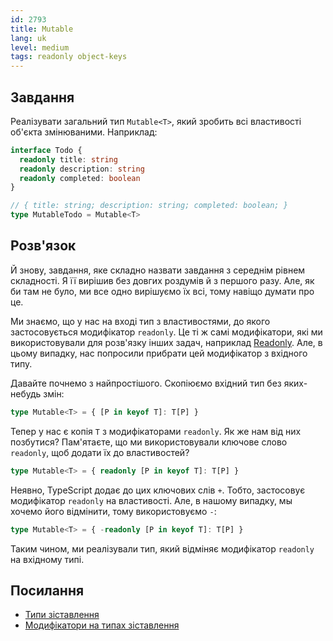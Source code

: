 ```yaml
---
id: 2793
title: Mutable
lang: uk
level: medium
tags: readonly object-keys
---
```


## Завдання

Реалізувати загальний тип `Mutable<T>`, який зробить всі властивості об'єкта змінюваними.
Наприклад:

```typescript
interface Todo {
  readonly title: string
  readonly description: string
  readonly completed: boolean
}

// { title: string; description: string; completed: boolean; }
type MutableTodo = Mutable<T>
```

## Розв'язок

Й знову, завдання, яке складно назвати завдання з середнім рівнем складності.
Я її вирішив без довгих роздумів й з першого разу.
Але, як би там не було, ми все одно вирішуємо їх всі, тому навіщо думати про це.

Ми знаємо, що у нас на вході тип з властивостями, до якого застосовується модифікатор `readonly`.
Це ті ж самі модифікатори, які ми використовували для розв'язку інших задач, наприклад [Readonly](./easy-readonly.md).
Але, в цьому випадку, нас попросили прибрати цей модифікатор з вхідного типу.

Давайте почнемо з найпростішого.
Скопіюємо вхідний тип без яких-небудь змін:

```typescript
type Mutable<T> = { [P in keyof T]: T[P] }
```

Тепер у нас є копія `T` з модифікаторами `readonly`.
Як же нам від них позбутися?
Пам'ятаєте, що ми використовували ключове слово `readonly`, щоб додати їх до властивостей?

```typescript
type Mutable<T> = { readonly [P in keyof T]: T[P] }
```

Неявно, TypeScript додає до цих ключових слів `+`.
Тобто, застосовує модифікатор `readonly` на властивості.
Але, в нашому випадку, мы хочемо його відмінити, тому використовуємо `-`:

```typescript
type Mutable<T> = { -readonly [P in keyof T]: T[P] }
```

Таким чином, ми реалізували тип, який відміняє модифікатор `readonly` на вхідному типі.

## Посилання

- [Типи зіставлення](https://www.typescriptlang.org/docs/handbook/2/mapped-types.html)
- [Модифікатори на типах зіставлення](https://www.typescriptlang.org/docs/handbook/2/mapped-types.html#mapping-modifiers)
